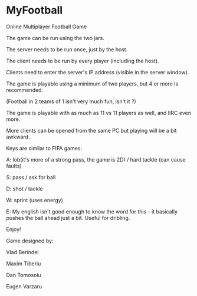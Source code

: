 MyFootball
==========

Online Multiplayer Football Game

The game can be run using the two jars.

The server needs to be run once, just by the host.

The client needs to be run by every player (including the host).

Clients need to enter the server's IP address (visible in the server window).



The game is playable using a minimum of two players, but 4 or more is recommended.

(Football in 2 teams of 1 isn't very much fun, isn't it ?)

The game is playable with as much as 11 vs 11 players as well, and IIRC even more.



More clients can be opened from the same PC but playing will be a bit awkward.



Keys are similar to FIFA games:



A: lob(it's more of a strong pass, the game is 2D) / hard tackle (can cause faults)

S: pass / ask for ball

D: shot / tackle

W: sprint (uses energy)

E: My english isn't good enough to know the word for this - it basically pushes the ball ahead just a bit. Useful for dribling.

Enjoy!








Game designed by:

Vlad Berindei

Maxim Tiberiu

Dan Tomosoiu

Eugen Varzaru
